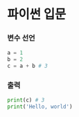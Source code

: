 # 파이썬 입문

### 변수 선언
```python
a = 1
b = 2
c = a + b # 3
```

### 출력
```python
print(c) # 3
print('Hello, world')
```